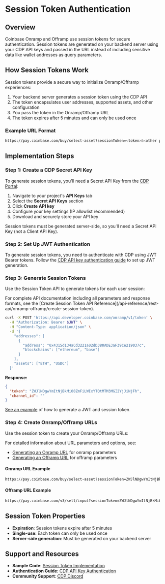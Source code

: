 # Session Token Authentication

## Overview

Coinbase Onramp and Offramp use session tokens for secure authentication. Session tokens are generated on your backend server using your CDP API keys and passed in the URL instead of including sensitive data like wallet addresses as query parameters.

## How Session Tokens Work

Session tokens provide a secure way to initialize Onramp/Offramp experiences:

1. Your backend server generates a session token using the CDP API
2. The token encapsulates user addresses, supported assets, and other configuration
3. You pass the token in the Onramp/Offramp URL
4. The token expires after 5 minutes and can only be used once

### Example URL Format

```bash
https://pay.coinbase.com/buy/select-asset?sessionToken=<token>&<other params>
```

## Implementation Steps

### Step 1: Create a CDP Secret API Key

To generate session tokens, you'll need a Secret API Key from the [CDP Portal](https://portal.cdp.coinbase.com/projects/api-keys):

1. Navigate to your project's **API Keys** tab
2. Select the **Secret API Keys** section
3. Click **Create API key**
4. Configure your key settings (IP allowlist recommended)
5. Download and securely store your API key

<Tip>
  Session tokens must be generated server-side, so you'll need a Secret API Key (not a Client API Key).
</Tip>

### Step 2: Set Up JWT Authentication

To generate session tokens, you need to authenticate with CDP using JWT Bearer tokens. Follow the [CDP API key authentication guide](/api-reference/v2/authentication#generate-bearer-token-jwt-and-export) to set up JWT generation.

### Step 3: Generate Session Tokens

Use the Session Token API to generate tokens for each user session:

<Info>
  For complete API documentation including all parameters and response formats, see the [Create Session Token API Reference](/api-reference/rest-api/onramp-offramp/create-session-token).
</Info>

```bash
curl -X POST 'https://api.developer.coinbase.com/onramp/v1/token' \
  -H "Authorization: Bearer $JWT" \
  -H "Content-Type: application/json" \
  -d '{
    "addresses": [
      {
        "address": "0x4315d134aCd3221a02dD380ADE3aF39Ce219037c",
        "blockchains": ["ethereum", "base"]
      }
    ],
    "assets": ["ETH", "USDC"]
  }'
```

**Response:**

```json
{
  "token": "ZWJlNDgwYmItNjBkMi00ZmFiLWIxYTQtMTM3MGI2YjJiNjFh",
  "channel_id": ""
}
```

[See an example](https://github.com/coinbase/onramp-demo-application/blob/51733031e49ed4b505291ee7acbdbee429dceb3c/app/utils/sessionTokenApi.ts) of how to generate a JWT and session token.

### Step 4: Create Onramp/Offramp URLs

Use the session token to create your Onramp/Offramp URLs:

<Info>
  For detailed information about URL parameters and options, see:

  * [Generating an Onramp URL](/onramp-&-offramp/onramp-apis/generating-onramp-url) for onramp parameters
  * [Generating an Offramp URL](/onramp-&-offramp/offramp-apis/generating-offramp-url) for offramp parameters
</Info>

#### Onramp URL Example

```bash
https://pay.coinbase.com/buy/select-asset?sessionToken=ZWJlNDgwYmItNjBkMi00ZmFiLWIxYTQtMTM3MGI2YjJiNjFh&defaultNetwork=base&presetFiatAmount=100
```

#### Offramp URL Example

```bash
https://pay.coinbase.com/v3/sell/input?sessionToken=ZWJlNDgwYmItNjBkMi00ZmFiLWIxYTQtMTM3MGI2YjJiNjFh&partnerUserId=user123&redirectUrl=https://yourapp.com/success
```

## Session Token Properties

* **Expiration**: Session tokens expire after 5 minutes
* **Single-use**: Each token can only be used once
* **Server-side generation**: Must be generated on your backend server

## Support and Resources

* **Sample Code**: [Session Token Implementation](https://github.com/coinbase/onramp-demo-application/blob/51733031e49ed4b505291ee7acbdbee429dceb3c/app/utils/sessionTokenApi.ts)
* **Authentication Guide**: [CDP API Key Authentication](/api-reference/v2/authentication)
* **Community Support**: [CDP Discord](https://discord.com/invite/cdp)
